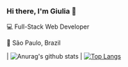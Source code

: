 ### Hi there, I'm Giulia 👋

:computer: Full-Stack Web Developer 
<!--:mortar_board: Business - FGV EAESP<br/> & Msc International Events and Festival Management - Edinburgh Napier University<br/>-->
:city_sunset: São Paulo, Brazil

| ![Anurag's github stats](https://github-readme-stats.vercel.app/api?username=giuroperto&count_private=true&theme=radical&show_icons=true) | [![Top Langs](https://github-readme-stats.vercel.app/api/top-langs/?username=giuroperto&layout=compact&theme=radical)](https://github.com/anuraghazra/github-readme-stats)
<!--[![willianrod's wakatime stats](https://github-readme-stats.vercel.app/api/wakatime?username=giuroperto)](https://github.com/anuraghazra/github-readme-stats)



**giuroperto/giuroperto** is a ✨ _special_ ✨ repository because its `README.md` (this file) appears on your GitHub profile.

Here are some ideas to get you started:

- 🔭 I’m currently working on ...
- 🌱 I’m currently learning ...
- 👯 I’m looking to collaborate on ...
- 🤔 I’m looking for help with ...
- 💬 Ask me about ...
- 📫 How to reach me: ...
- 😄 Pronouns: ...
- ⚡ Fun fact: ...
-->
